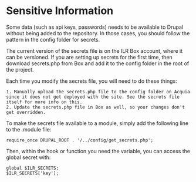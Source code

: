 # Sensitive Information

Some data (such as api keys, passwords) needs to be available to Drupal without being added to the repository. In those cases, you should follow the pattern in the config folder for secrets.

The current version of the secrets file is on the ILR Box account, where it can be versioned. If you are setting up secrets for the first time, then download secrets.php from Box and add it to the config folder in the root of the project.

Each time you modify the secrets file, you will need to do these things:

    1. Manually upload the secrets.php file to the config folder on Acquia since it does not get deployed with the site. See the secrets file itself for more info on this.
    2. Update the secrets.php file in Box as well, so your changes don't get overridden.

To make the secrets file available to a module, simply add the following line to the .module file:

    require_once DRUPAL_ROOT . '/../config/get_secrets.php';

Then, within the hook or function you need the variable, you can access the global secret with:

    global $ILR_SECRETS;
    $ILR_SECRETS['key'];
